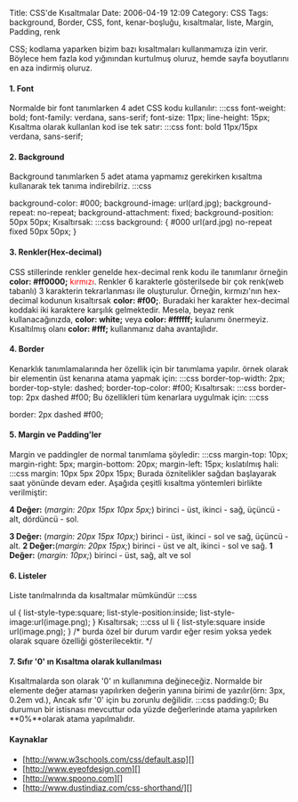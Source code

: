 Title: CSS&#039;de Kısaltmalar
Date: 2006-04-19 12:09
Category: CSS
Tags: background, Border, CSS, font, kenar-boşluğu, kısaltmalar, liste, Margin, Padding, renk

CSS; kodlama yaparken bizim bazı kısaltmaları kullanmamıza izin verir.
Böylece hem fazla kod yığınından kurtulmuş oluruz, hemde sayfa
boyutlarını en aza indirmiş oluruz.<!--more-->

#### 1. Font

Normalde bir font tanımlarken 4 adet CSS kodu kullanılır: 	:::css
	 font-weight: bold; font-family: verdana, sans-serif;
font-size: 11px; line-height: 15px; Kısaltma olarak
kullanlan kod ise tek satır: 	:::css
	 font: bold
11px/15px verdana, sans-serif; 

#### 2. Background

Background tanımlarken 5 adet atama yapmamız gerekirken kısaltma
kullanarak tek tanıma indirebilriz. 	:::css
	
background-color: #000; background-image: url(ard.jpg);
background-repeat: no-repeat; background-attachment: fixed;
background-position: 50px 50px;  Kısaltırsak: 	:::css
	 background: { #000 url(ard.jpg) no-repeat fixed 50px
50px; } 

#### 3. Renkler(Hex-decimal)

CSS stillerinde renkler genelde hex-decimal renk kodu ile tanımlanır
örneğin **color: #ff0000;**
<span style="color: #ff0000">kırmızı</span>. Renkler 6 karakterle
gösterilsede bir çok renk(web tabanlı) 3 karakterin tekrarlanması ile
oluşturulur. Örneğin, kırmızı'nın hex-decimal kodunun kısaltırsak
**color: #f00;**. Buradaki her karakter hex-decimal koddaki iki
karaktere karşılık gelmektedir. Mesela, beyaz renk kullanacağınızda,
**color: white;** veya **color: #ffffff;** kulanımı önermeyiz.
Kısaltılmış olanı **color: #fff;** kullanmanız daha avantajlıdır.

#### 4. Border

Kenarklık tanımlamalarında her özellik için bir tanımlama yapılır. örnek
olarak bir elementin üst kenarına atama yapmak için: 	:::css
	 border-top-width: 2px; border-top-style: dashed;
border-top-color: #f00;  Kısaltırsak: 	:::css
	 border-top: 2px dashed #f00;  Bu
özellikleri tüm kenarlara uygulmak için: 	:::css
	
border: 2px dashed #f00; 

#### 5. Margin ve Padding'ler

Margin ve paddingler de normal tanımlama şöyledir: 	:::css
	 margin-top: 10px; margin-right: 5px; margin-bottom:
20px; margin-left: 15px; kıslatılmış hali: 	:::css
	margin: 10px 5px 20px 15px; Burada
öznitelikler sağdan başlayarak saat yönünde devam eder. Aşağıda çeşitli
kısaltma yöntemleri birlikte verilmiştir:

**4 Değer:** (*margin: 20px 15px 10px 5px;*) birinci - üst, ikinci -
sağ, üçüncü - alt, dördüncü - sol.

**3 Değer:** (*margin: 20px 15px 10px;*) birinci - üst, ikinci - sol ve
sağ, üçüncü - alt. **2 Değer:**(*margin: 20px 15px;*) birinci - üst ve
alt, ikinci - sol ve sağ. **1 Değer:** (*margin: 10px;*) birinci - üst,
sağ, alt ve sol

#### 6. Listeler

Liste tanılmalrında da kısaltmalar mümkündür 	:::css
	
ul { list-style-type:square; list-style-position:inside;
list-style-image:url(image.png); }  Kısaltırsak;
	:::css
	 ul li { list-style:square inside
url(image.png); } /* burda özel bir durum vardır eğer resim yoksa yedek
olarak square özelliği gösterilecektir. */ 

#### 7. Sıfır '0' ın Kısaltma olarak kullanılması

Kısaltmalarda son olarak '0' ın kullanımına değineceğiz. Normalde bir
elemente değer ataması yapılırken değerin yanına birimi de yazılır(örn:
3px, 0.2em vd.), Ancak sıfır '0' için bu zorunlu değilidir. 	:::css
	padding:0; Bu durumun bir istisnası
mevcuttur oda yüzde değerlerinde atama yapılırken **0%**olarak atama
yapılmalıdır.

#### Kaynaklar

-   [http://www.w3schools.com/css/default.asp][]
-   [http://www.eyeofdesign.com][]
-   [http://www.spoono.com][]
-   [http://www.dustindiaz.com/css-shorthand/][]

</p>

  [http://www.w3schools.com/css/default.asp]: http://www.w3schools.com/css/default.asp
  [http://www.eyeofdesign.com]: http://www.eyeofdesign.com/css/background.php
  [http://www.spoono.com]: http://www.spoono.com/csst/tutorials/tutorial.php?id=5
  [http://www.dustindiaz.com/css-shorthand/]: http://www.dustindiaz.com/css-shorthand/
